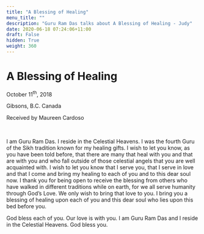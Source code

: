 ```yaml
---
title: "A Blessing of Healing"
menu_title: ""
description: "Guru Ram Das talks about A Blessing of Healing - Judy"
date: 2020-06-18 07:24:06+11:00
draft: False
hidden: True
weight: 360
---
```

# A Blessing of Healing

October 11<sup>th</sup>, 2018

Gibsons, B.C. Canada

Received by Maureen Cardoso

 

I am Guru Ram Das. I reside in the Celestial Heavens. I was the fourth Guru of the Sikh tradition known for my healing gifts. I wish to let you know, as you have been told before, that there are many that heal with you and that are with you and who fall outside of those celestial angels that you are well acquainted with. I wish to let you know that I serve you, that I serve in love and that I come and bring my healing to each of you and to this dear soul now. I thank you for being open to receive the blessing from others who have walked in different traditions while on earth, for we all serve humanity through God’s Love. We only wish to bring that love to you. I bring you a blessing of healing upon each of you and this dear soul who lies upon this bed before you. 

God bless each of you. Our love is with you. I am Guru Ram Das and I reside in the Celestial Heavens. God bless you.